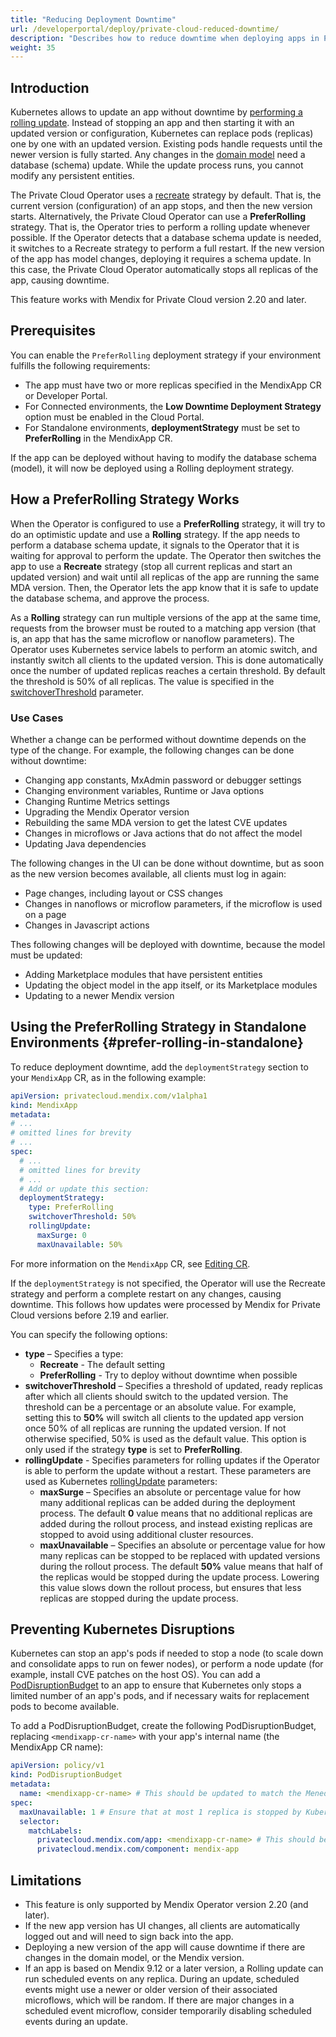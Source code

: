 ```yaml
---
title: "Reducing Deployment Downtime"
url: /developerportal/deploy/private-cloud-reduced-downtime/
description: "Describes how to reduce downtime when deploying apps in Private Cloud environments."
weight: 35
---
```

## Introduction

Kubernetes allows to update an app without downtime by [performing a rolling update](https://kubernetes.io/docs/tutorials/kubernetes-basics/update/update-intro/). Instead of stopping an app and then starting it with an updated version or configuration, Kubernetes can replace pods (replicas) one by one with an updated version. Existing pods handle requests until the newer version is fully started. Any changes in the [domain model](/refguide/domain-model/) need a database (schema) update. While the update process runs, you cannot modify any persistent entities.

The Private Cloud Operator uses a [recreate](https://kubernetes.io/docs/concepts/workloads/controllers/deployment/#recreate-deployment) strategy by default. That is, the current version (configuration) of an app stops, and then the new version starts. Alternatively, the Private Cloud Operator can use a **PreferRolling** strategy. That is, the Operator tries to perform a rolling update whenever possible. If the Operator detects that a database schema update is needed, it switches to a Recreate strategy to perform a full restart. If the new version of the app has model changes, deploying it requires a schema update. In this case, the Private Cloud Operator automatically stops all replicas of the app, causing downtime.

This feature works with Mendix for Private Cloud version 2.20 and later.

## Prerequisites

You can enable the `PreferRolling` deployment strategy if your environment fulfills the following requirements:

* The app must have two or more replicas specified in the MendixApp CR or Developer Portal.
* For Connected environments, the **Low Downtime Deployment Strategy** option must be enabled in the Cloud Portal.
* For Standalone environments, **deploymentStrategy** must be set to **PreferRolling** in the MendixApp CR.

If the app can be deployed without having to modify the database schema (model), it will now be deployed using a Rolling deployment strategy.

## How a PreferRolling Strategy Works

When the Operator is configured to use a **PreferRolling** strategy, it will try to do an optimistic update and use a **Rolling** strategy. If the app needs to perform a database schema update, it signals to the Operator that it is waiting for approval to perform the update. The Operator then switches the app to use a **Recreate** strategy (stop all current replicas and start an updated version) and wait until all replicas of the app are running the same MDA version. Then, the Operator lets the app know that it is safe to update the database schema, and approve the process.

As a **Rolling** strategy can run multiple versions of the app at the same time, requests from the browser must be routed to a matching app version (that is, an app that has the same microflow or nanoflow parameters). The Operator uses Kubernetes service labels to perform an atomic switch, and instantly switch all clients to the updated version. This is done automatically once the number of updated replicas reaches a certain threshold. By default the threshold is 50% of all replicas. The value is specified in the [switchoverThreshold](#prefer-rolling-in-standalone) parameter.

### Use Cases

Whether a change can be performed without downtime depends on the type of the change. For example, the following changes can be done without downtime:

* Changing app constants, MxAdmin password or debugger settings
* Changing environment variables, Runtime or Java options
* Changing Runtime Metrics settings
* Upgrading the Mendix Operator version
* Rebuilding the same MDA version to get the latest CVE updates
* Changes in microflows or Java actions that do not affect the model
* Updating Java dependencies

The following changes in the UI can be done without downtime, but as soon as the new version becomes available, all clients must log in again:

* Page changes, including layout or CSS changes
* Changes in nanoflows or microflow parameters, if the microflow is used on a page
* Changes in Javascript actions

Thes following changes will be deployed with downtime, because the model must be updated:

* Adding Marketplace modules that have persistent entities
* Updating the object model in the app itself, or its Marketplace modules
* Updating to a newer Mendix version

## Using the PreferRolling Strategy in Standalone Environments {#prefer-rolling-in-standalone}

To reduce deployment downtime, add the `deploymentStrategy` section to your `MendixApp` CR, as in the following example:

```yaml
apiVersion: privatecloud.mendix.com/v1alpha1
kind: MendixApp
metadata:
# ...
# omitted lines for brevity
# ...
spec:
  # ...
  # omitted lines for brevity
  # ...
  # Add or update this section:
  deploymentStrategy:
    type: PreferRolling
    switchoverThreshold: 50%
    rollingUpdate:
      maxSurge: 0
      maxUnavailable: 50%
```

For more information on the `MendixApp` CR, see [Editing CR](/developerportal/deploy/private-cloud-operator/#edit-cr).

If the `deploymentStrategy` is not specified, the Operator will use the Recreate strategy and perform a complete restart on any changes, causing downtime. This follows how updates were processed by Mendix for Private Cloud versions before 2.19 and earlier.

You can specify the following options:

* **type** – Specifies a type:
    * **Recreate** - The default setting
    * **PreferRolling** - Try to deploy without downtime when possible
* **switchoverThreshold** – Specifies a threshold of updated, ready replicas after which all clients should switch to the updated version. The threshold can be a percentage or an absolute value.
    For example, setting this to **50%** will switch all clients to the updated app version once 50% of all replicas are running the updated version. If not otherwise specified, 50% is used as the default value. This option is only used if the strategy **type** is set to **PreferRolling**.
* **rollingUpdate** - Specifies parameters for rolling updates if the Operator is able to perform the update without a restart. These parameters are used as Kubernetes [rollingUpdate](https://kubernetes.io/docs/concepts/workloads/controllers/deployment/#rolling-update-deployment) parameters:
    * **maxSurge** – Specifies an absolute or percentage value for how many additional replicas can be added during the deployment process. The default **0** value means that no additional replicas are added during the rollout process, and instead existing replicas are stopped to avoid using additional cluster resources.
    * **maxUnavailable** – Specifies an absolute or percentage value for how many replicas can be stopped to be replaced with updated versions during the rollout process. The default **50%** value means that half of the replicas would be stopped during the update process. Lowering this value slows down the rollout process, but ensures that less replicas are stopped during the update process.

## Preventing Kubernetes Disruptions

Kubernetes can stop an app's pods if needed to stop a node (to scale down and consolidate apps to run on fewer nodes), or perform a node update (for example, install CVE patches on the host OS). You can add a [PodDisruptionBudget](https://kubernetes.io/docs/tasks/run-application/configure-pdb/) to an app to ensure that Kubernetes only stops a limited number of an app's pods, and if necessary waits for replacement pods to become available.

To add a PodDisruptionBudget, create the following PodDisruptionBudget, replacing `<mendixapp-cr-name>` with your app's internal name (the MendixApp CR name):

```yaml
apiVersion: policy/v1
kind: PodDisruptionBudget
metadata:
  name: <mendixapp-cr-name> # This should be updated to match the MenedixApp CR name
spec:
  maxUnavailable: 1 # Ensure that at most 1 replica is stopped by Kubernetes
  selector:
    matchLabels:
      privatecloud.mendix.com/app: <mendixapp-cr-name> # This should be updated to match the MenedixApp CR name
      privatecloud.mendix.com/component: mendix-app
```

## Limitations

* This feature is only supported by Mendix Operator version 2.20 (and later).
* If the new app version has UI changes, all clients are automatically logged out and will need to sign back into the app.
* Deploying a new version of the app will cause downtime if there are changes in the domain model, or the Mendix version.
* If an app is based on Mendix 9.12 or a later version, a Rolling update can run scheduled events on any replica. During an update, scheduled events might use a newer or older version of their associated microflows, which will be random. If there are major changes in a scheduled event microflow, consider temporarily disabling scheduled events during an update.

